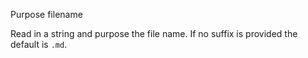 Purpose filename

Read in a string and purpose the file name.
If no suffix is provided the default is `.md`.
